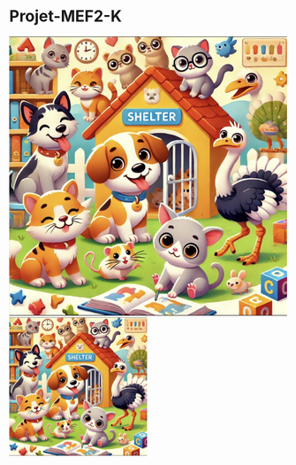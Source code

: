 # Projet-MEF2-K
![Description de l'image](./chenyl.png)
<img src="./chenyl.png" alt="chenyl" width="250"/>
